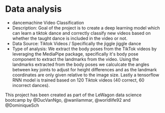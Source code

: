 # Data analysis
- dancemachine Video Classification
- Description: Goal of the project is to create a deep learning model which can learn a tiktok dance and correctly classify new videos based on whether the taught dance is included in the video or not.
- Data Source: Tiktok Videos / Specifically the jiggle jiggle dance
- Type of analysis: We extract the body poses from the TikTok videos by leveraging the MediaPipe package, specifically it's body pose component to extract the landmarks from the video. Using the landmarks extracted from the body poses we calculcate the angles between key joints to adjust for height differences and as the landmark coordinates are only given relative to the image size. Lastly a tensorflow RNN model is trained based on 120 Tiktok videos (40 correct, 60 incorrect dances).

This project has been created as part of the LeWagon data science bootcamp by @DucVanNgo, @wanliammar, @worldlife92 and @DominiqueSch
